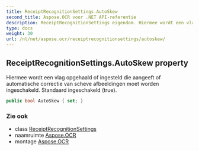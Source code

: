 ```yaml
---
title: ReceiptRecognitionSettings.AutoSkew
second_title: Aspose.OCR voor .NET API-referentie
description: ReceiptRecognitionSettings eigendom. Hiermee wordt een vlag opgehaald of ingesteld die aangeeft of automatische correctie van scheve afbeeldingen moet worden ingeschakeld. Standaard ingeschakeld true.
type: docs
weight: 30
url: /nl/net/aspose.ocr/receiptrecognitionsettings/autoskew/
---
```

## ReceiptRecognitionSettings.AutoSkew property

Hiermee wordt een vlag opgehaald of ingesteld die aangeeft of automatische correctie van scheve afbeeldingen moet worden ingeschakeld. Standaard ingeschakeld (true).

```csharp
public bool AutoSkew { set; }
```

### Zie ook

* class [ReceiptRecognitionSettings](../)
* naamruimte [Aspose.OCR](../../receiptrecognitionsettings/)
* montage [Aspose.OCR](../../../)


